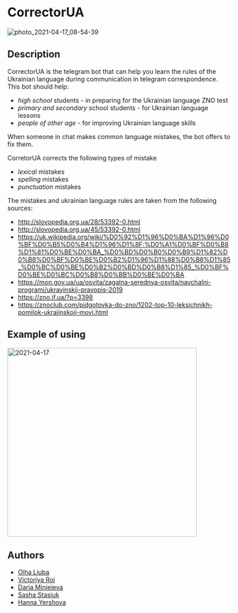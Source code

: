 # CorrectorUA
![photo_2021-04-17_08-54-39](https://user-images.githubusercontent.com/44781809/115103489-e9019480-9f5a-11eb-924b-a6616eec7499.jpg)
## Description
CorrectorUA is the telegram bot that can help you learn the rules of the Ukrainian language during communication in telegram correspondence. 
This bot should help:
* _high school_ students - in preparing for the Ukrainian language ZNO test
* _primary and secondary_ school students - for Ukrainian language lessons
* _people of other age_ - for improving Ukrainian language skills

When someone in chat makes common language mistakes, the bot offers to fix them.

CorretorUA corrects the following types of mistake
* _lexical_ mistakes
* _spelling_ mistakes
* _punctuation_ mistakes

The mistakes and ukrainian language rules are taken from the following sources:
* http://slovopedia.org.ua/28/53392-0.html
* http://slovopedia.org.ua/45/53392-0.html
* https://uk.wikipedia.org/wiki/%D0%92%D1%96%D0%BA%D1%96%D0%BF%D0%B5%D0%B4%D1%96%D1%8F:%D0%A1%D0%BF%D0%B8%D1%81%D0%BE%D0%BA_%D0%BD%D0%B0%D0%B9%D1%82%D0%B8%D0%BF%D0%BE%D0%B2%D1%96%D1%88%D0%B8%D1%85_%D0%BC%D0%BE%D0%B2%D0%BD%D0%B8%D1%85_%D0%BF%D0%BE%D0%BC%D0%B8%D0%BB%D0%BE%D0%BA
* https://mon.gov.ua/ua/osvita/zagalna-serednya-osvita/navchalni-programi/ukrayinskij-pravopis-2019
* https://zno.if.ua/?p=3398
* https://znoclub.com/pidgotovka-do-zno/1202-top-10-leksichnikh-pomilok-ukrajinskoji-movi.html

## Example of using
<img width="426" alt="2021-04-17" src="https://user-images.githubusercontent.com/50978411/115115259-191d5780-9f9c-11eb-951f-1c3882855e91.png">

## Authors
* [Olha Liuba](https://github.com/oliuba)
* [Victoriya Roi](https://github.com/VictoriyaRoy)
* [Daria Minieieva](https://github.com/DariaMinieieva)
* [Sasha Stasiuk](https://github.com/oleksadobush)
* [Hanna Yershova](https://github.com/hannusia)
